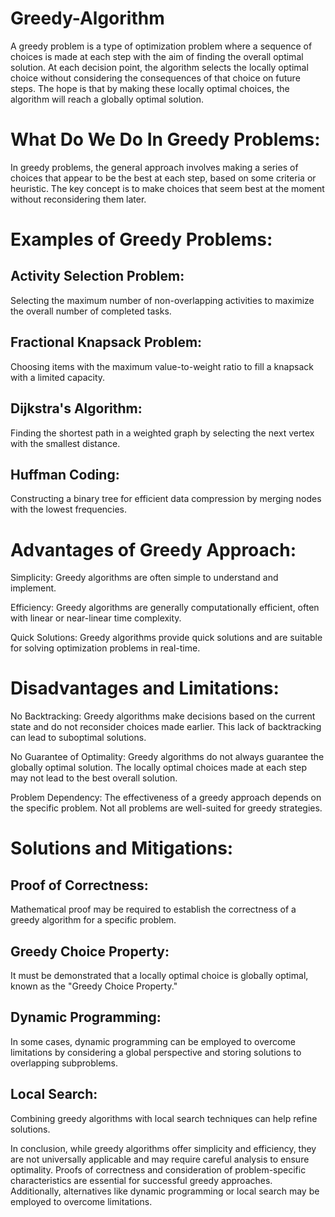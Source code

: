 # Greedy-Algorithm

A greedy problem is a type of optimization problem where a sequence of choices is made at each step with the aim of finding the overall optimal solution. At each decision point, the algorithm selects the locally optimal choice without considering the consequences of that choice on future steps. The hope is that by making these locally optimal choices, the algorithm will reach a globally optimal solution.


# What Do We Do In Greedy Problems:
In greedy problems, the general approach involves making a series of choices that appear to be the best at each step, based on some criteria or heuristic. The key concept is to make choices that seem best at the moment without reconsidering them later.


# Examples of Greedy Problems:

## Activity Selection Problem:
Selecting the maximum number of non-overlapping activities to maximize the overall number of completed tasks.

## Fractional Knapsack Problem:
Choosing items with the maximum value-to-weight ratio to fill a knapsack with a limited capacity.

## Dijkstra's Algorithm:
Finding the shortest path in a weighted graph by selecting the next vertex with the smallest distance.

## Huffman Coding:
Constructing a binary tree for efficient data compression by merging nodes with the lowest frequencies.


# Advantages of Greedy Approach:

Simplicity:
Greedy algorithms are often simple to understand and implement.

Efficiency:
Greedy algorithms are generally computationally efficient, often with linear or near-linear time complexity.

Quick Solutions:
Greedy algorithms provide quick solutions and are suitable for solving optimization problems in real-time.

# Disadvantages and Limitations:


No Backtracking:
Greedy algorithms make decisions based on the current state and do not reconsider choices made earlier. This lack of backtracking can lead to suboptimal solutions.

No Guarantee of Optimality:
Greedy algorithms do not always guarantee the globally optimal solution. The locally optimal choices made at each step may not lead to the best overall solution.

Problem Dependency:
The effectiveness of a greedy approach depends on the specific problem. Not all problems are well-suited for greedy strategies.

# Solutions and Mitigations:

## Proof of Correctness:
Mathematical proof may be required to establish the correctness of a greedy algorithm for a specific problem.

## Greedy Choice Property:
It must be demonstrated that a locally optimal choice is globally optimal, known as the "Greedy Choice Property."

## Dynamic Programming:
In some cases, dynamic programming can be employed to overcome limitations by considering a global perspective and storing solutions to overlapping subproblems.

## Local Search:
Combining greedy algorithms with local search techniques can help refine solutions.


In conclusion, while greedy algorithms offer simplicity and efficiency, they are not universally applicable and may require careful analysis to ensure optimality. Proofs of correctness and consideration of problem-specific characteristics are essential for successful greedy approaches. Additionally, alternatives like dynamic programming or local search may be employed to overcome limitations.





